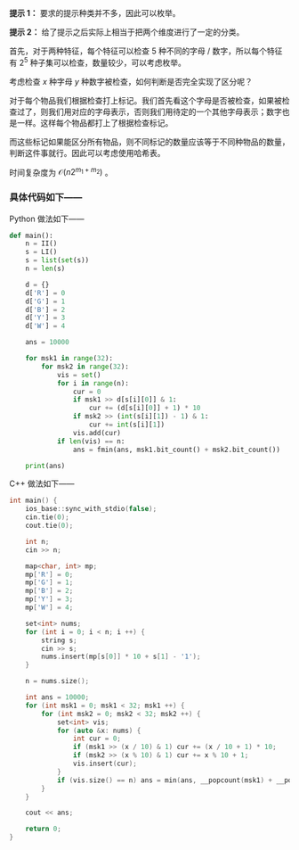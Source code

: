 **提示 1：** 要求的提示种类并不多，因此可以枚举。

**提示 2：** 给了提示之后实际上相当于把两个维度进行了一定的分类。

首先，对于两种特征，每个特征可以检查 $5$ 种不同的字母 / 数字，所以每个特征有 $2^5$ 种子集可以检查，数量较少，可以考虑枚举。

考虑检查 $x$ 种字母 $y$ 种数字被检查，如何判断是否完全实现了区分呢？

对于每个物品我们根据检查打上标记。我们首先看这个字母是否被检查，如果被检查过了，则我们用对应的字母表示，否则我们用待定的一个其他字母表示；数字也是一样。这样每个物品都打上了根据检查标记。

而这些标记如果能区分所有物品，则不同标记的数量应该等于不同种物品的数量，判断这件事就行。因此可以考虑使用哈希表。

时间复杂度为 $\mathcal{O}(n2^{m_1+m_2})$ 。

### 具体代码如下——

Python 做法如下——

```Python []
def main():
    n = II()
    s = LI()
    s = list(set(s))
    n = len(s)

    d = {}
    d['R'] = 0
    d['G'] = 1
    d['B'] = 2
    d['Y'] = 3
    d['W'] = 4

    ans = 10000

    for msk1 in range(32):
        for msk2 in range(32):
            vis = set()
            for i in range(n):
                cur = 0
                if msk1 >> d[s[i][0]] & 1:
                    cur += (d[s[i][0]] + 1) * 10
                if msk2 >> (int(s[i][1]) - 1) & 1:
                    cur += int(s[i][1])
                vis.add(cur)
            if len(vis) == n:
                ans = fmin(ans, msk1.bit_count() + msk2.bit_count())

    print(ans)
```

C++ 做法如下——

```cpp []
int main() {
    ios_base::sync_with_stdio(false);
    cin.tie(0);
    cout.tie(0);

    int n;
    cin >> n;

    map<char, int> mp;
    mp['R'] = 0;
    mp['G'] = 1;
    mp['B'] = 2;
    mp['Y'] = 3;
    mp['W'] = 4;

    set<int> nums;
    for (int i = 0; i < n; i ++) {
        string s;
        cin >> s;
        nums.insert(mp[s[0]] * 10 + s[1] - '1');
    }

    n = nums.size();

    int ans = 10000;
    for (int msk1 = 0; msk1 < 32; msk1 ++) {
        for (int msk2 = 0; msk2 < 32; msk2 ++) {
            set<int> vis;
            for (auto &x: nums) {
                int cur = 0;
                if (msk1 >> (x / 10) & 1) cur += (x / 10 + 1) * 10;
                if (msk2 >> (x % 10) & 1) cur += x % 10 + 1;
                vis.insert(cur);
            }
            if (vis.size() == n) ans = min(ans, __popcount(msk1) + __popcount(msk2));
        }
    }

    cout << ans;

    return 0;
}
```